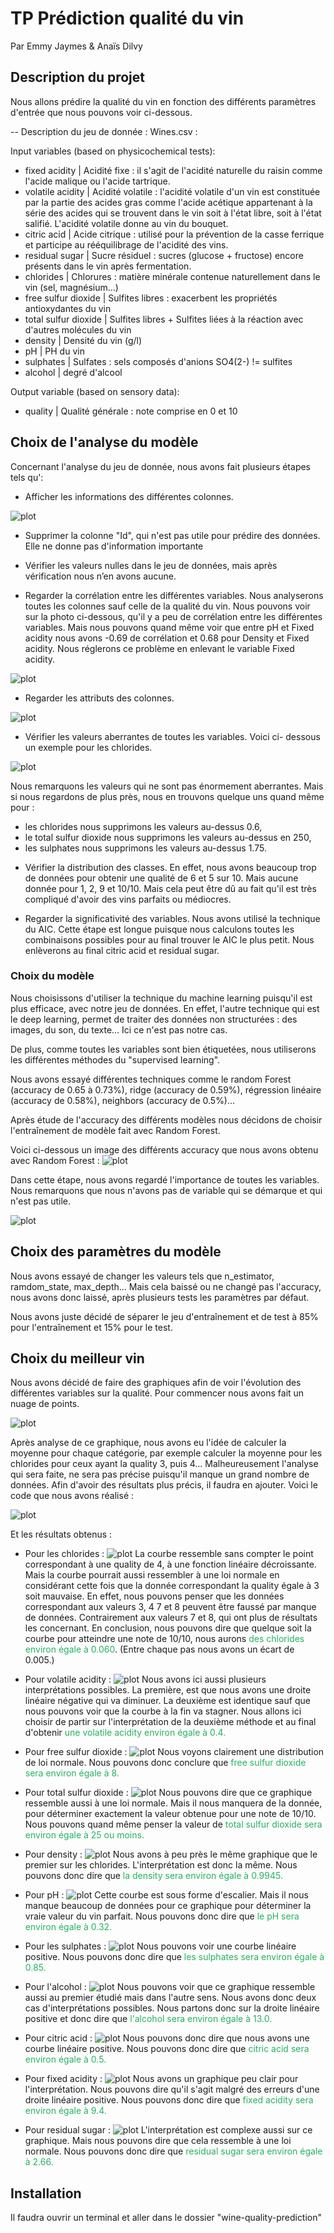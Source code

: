# TP Prédiction qualité du vin
Par Emmy Jaymes & Anaïs Dilvy
 
## Description du projet
 
   Nous allons prédire la qualité du vin en fonction des différents paramètres d'entrée que nous pouvons voir ci-dessous.
 
--  Description du jeu de donnée : Wines.csv :
 
Input variables (based on physicochemical tests):
- fixed acidity | Acidité fixe : il s'agit de l'acidité naturelle du raisin comme l'acide malique ou l'acide tartrique.
- volatile acidity | Acidité volatile : l'acidité volatile d'un vin est constituée par la partie des acides gras comme l'acide acétique appartenant à la série des acides qui se trouvent dans le vin soit à l'état libre, soit à l'état salifié. L'acidité volatile donne au vin du bouquet.
- citric acid | Acide citrique : utilisé pour la prévention de la casse ferrique et participe au rééquilibrage de l'acidité des vins.
- residual sugar | Sucre résiduel : sucres (glucose + fructose) encore présents dans le vin après fermentation.
- chlorides | Chlorures : matière minérale contenue naturellement dans le vin (sel, magnésium...)
- free sulfur dioxide | Sulfites libres : exacerbent les propriétés antioxydantes du vin
- total sulfur dioxide | Sulfites libres + Sulfites liées à la réaction avec d'autres molécules du vin
- density | Densité du vin (g/l)
- pH | PH du vin
- sulphates | Sulfates : sels composés d'anions SO4(2-) != sulfites
- alcohol | degré d'alcool
 
Output variable (based on sensory data):
- quality | Qualité générale : note comprise en 0 et 10
 
## Choix de l'analyse du modèle
 
Concernant l'analyse du jeu de donnée, nous avons fait plusieurs étapes tels qu':
 
- Afficher les informations des différentes colonnes.
 
![plot](images/info_colonne.png)
 
- Supprimer la colonne "Id", qui n'est pas utile pour prédire des données. Elle ne donne pas d'information importante
 
- Vérifier les valeurs nulles dans le jeu de données, mais après vérification nous n’en avons aucune.
 
- Regarder la corrélation entre les différentes variables. Nous analyserons toutes les colonnes sauf celle de la qualité du vin. Nous pouvons voir sur la photo ci-dessous, qu'il y a peu de corrélation entre les différentes variables. Mais nous pouvons quand même voir que entre pH et Fixed acidity nous avons -0.69 de corrélation et 0.68 pour Density et Fixed acidity. Nous réglerons ce problème en enlevant le variable Fixed acidity.
 
![plot](images/matrice_de_correlation.png)
 
- Regarder les attributs des colonnes.
 
![plot](images/attribut_colonne.png)
 
- Vérifier les valeurs aberrantes de toutes les variables. Voici ci- dessous un exemple pour les chlorides.
 
![plot](images/chlorides_valeur_aberrantes.png)
 
Nous remarquons les valeurs qui ne sont pas énormement aberrantes. Mais si nous regardons de plus près, nous en trouvons quelque uns quand même pour :
   * les chlorides nous supprimons les valeurs au-dessus 0.6,
   * le total sulfur dioxide nous supprimons les valeurs au-dessus en 250,
   * les sulphates nous supprimons les valeurs au-dessus 1.75.
 
- Vérifier la distribution des classes. En effet, nous avons beaucoup trop de données pour obtenir une qualité de 6 et 5 sur 10. Mais aucune donnée pour 1, 2, 9 et 10/10. Mais cela peut être dû au fait qu'il est très compliqué d'avoir des vins parfaits ou médiocres.
 
- Regarder la significativité des variables. Nous avons utilisé la technique du AIC. Cette étape est longue puisque nous calculons toutes les combinaisons possibles pour au final trouver le AIC le plus petit. Nous enlèverons au final citric acid et residual sugar.
 
### Choix du modèle
 
Nous choisissons d'utiliser la technique du machine learning puisqu'il est plus efficace, avec notre jeu de données. En effet, l'autre technique qui est le deep learning, permet de traiter des données non structurées : des images, du son, du texte... Ici ce n'est pas notre cas.
 
De plus, comme toutes les variables sont bien étiquetées, nous utiliserons les différentes méthodes du "supervised learning".
 
Nous avons essayé différentes techniques comme le random Forest (accuracy de 0.65 à 0.73%), ridge (accuracy de 0.59%), régression linéaire (accuracy de 0.58%), neighbors (accuracy de 0.5%)...
 
Après étude de l'accuracy des différents modèles nous décidons de choisir l'entraînement de modèle fait avec Random Forest.
 
Voici ci-dessous un image des différents accuracy que nous avons obtenu avec Random Forest :
![plot](images/accuracy_model.png)
 
Dans cette étape, nous avons regardé l'importance de toutes les variables. Nous remarquons que nous n'avons pas de variable qui se démarque et qui n'est pas utile.
 
![plot](images/feature_importants.png)
 
## Choix des paramètres du modèle
 
Nous avons essayé de changer les valeurs tels que n_estimator, ramdom_state, max_depth... Mais cela baissé ou ne changé pas l'accuracy, nous avons donc laissé, après plusieurs tests les paramètres par défaut.
 
Nous avons juste décidé de séparer le jeu d'entraînement et de test à 85% pour l'entraînement et 15% pour le test.
 
## Choix du meilleur vin
 
Nous avons décidé de faire des graphiques afin de voir l'évolution des différentes variables sur la qualité. Pour commencer nous avons fait un nuage de points.
 
![plot](images/chlorides_valeur.png)
 
Après analyse de ce graphique, nous avons eu l'idée de calculer la moyenne pour chaque catégorie, par exemple calculer la moyenne pour les chlorides pour ceux ayant la quality 3, puis 4... Malheureusement l'analyse qui sera faite, ne sera pas précise puisqu'il manque un grand nombre de données. Afin d'avoir des résultats plus précis, il faudra en ajouter. Voici le code que nous avons réalisé :
 
![plot](images/code_mean_vin_parfait.png)
 
Et les résultats obtenus :
 
- Pour les chlorides :
![plot](images/chlorides_mean.png)
La courbe ressemble sans compter le point correspondant à une quality de 4, à une fonction linéaire décroissante. Mais la courbe pourrait aussi ressembler à une loi normale en considérant cette fois que la donnée correspondant la quality égale à 3 soit mauvaise. En effet, nous pouvons penser que les données correspondant aux valeurs 3, 4 7 et 8 peuvent être faussé par manque de données. Contrairement aux valeurs 7 et 8, qui ont plus de résultats les concernant. En conclusion, nous pouvons dire que quelque soit la courbe pour atteindre une note de 10/10, nous aurons <span style="color: #26B260">des chlorides environ égale à 0.060</span>. (Entre chaque pas nous avons un écart de 0.005.)
 
- Pour volatile acidity :
![plot](images/volatile%20acidity_mean.png)
Nous avons ici aussi plusieurs interprétations possibles. La première, est que nous avons une droite linéaire négative qui va diminuer. La deuxième est identique sauf que nous pouvons voir que la courbe à la fin va stagner. Nous allons ici choisir de partir sur l'interprétation de la deuxième méthode et au final d'obtenir <span style="color: #26B260">une volatile acidity environ égale à 0.4.</span>
 
- Pour free sulfur dioxide :
![plot](images/free%20sulfur%20dioxide_mean.png)
Nous voyons clairement une distribution de loi normale. Nous pouvons donc conclure que <span style="color: #26B260"> free sulfur dioxide sera environ égale à 8.</span>
 
 
- Pour total sulfur dioxide :
![plot](images/total%20sulfur%20dioxide_mean.png)
Nous pouvons dire que ce graphique ressemble aussi à une loi normale. Mais il nous manquera de la donnée, pour déterminer exactement la valeur obtenue pour une note de 10/10. Nous pouvons quand même penser la valeur de <span style="color: #26B260"> total sulfur dioxide sera environ égale à 25 ou moins.</span>
 
- Pour density :
![plot](images/density_mean.png)
Nous avons à peu près le même graphique que le premier sur les chlorides. L'interprétation est donc la même. Nous pouvons donc dire que <span style="color: #26B260"> la density sera environ égale à 0.9945.</span>
 
- Pour pH :
![plot](images/pH%20_mean.png)
Cette courbe est sous forme d'escalier. Mais il nous manque beaucoup de données pour ce graphique pour déterminer la vraie valeur du vin parfait. Nous pouvons donc dire que <span style="color: #26B260"> le pH sera environ égale à 0.32.</span>
 
- Pour les sulphates :
![plot](images/sulphates_mean.png)
Nous pouvons voir une courbe linéaire positive. Nous pouvons donc dire que <span style="color: #26B260"> les sulphates sera environ égale à 0.85.</span>
 
- Pour l'alcohol :
![plot](images/alcohol_mean.png)
Nous pouvons voir que ce graphique ressemble aussi au premier étudié mais dans l'autre sens. Nous avons donc deux cas d'interprétations possibles. Nous partons donc sur la droite linéaire positive et donc dire que <span style="color: #26B260"> l'alcohol sera environ égale à 13.0.</span>
 
- Pour citric acid :
![plot](images/citric%20acid_mean.png)
Nous pouvons donc dire que nous avons une courbe linéaire positive. Nous pouvons donc dire que <span style="color: #26B260"> citric acid sera environ égale à 0.5.</span>
 
- Pour fixed acidity :
![plot](images/fixed%20acidity_mean.png)
Nous avons un graphique peu clair pour l'interprétation. Nous pouvons dire qu'il s'agit malgré des erreurs d'une droite linéaire positive. Nous pouvons donc dire que <span style="color: #26B260"> fixed acidity sera environ égale à 9.4.</span>
 
- Pour residual sugar :
![plot](images/residual%20sugar_mean.png)
L'interprétation est complexe aussi sur ce graphique. Mais nous pouvons dire que cela ressemble à une loi normale. Nous pouvons donc dire que <span style="color: #26B260"> residual sugar sera environ égale à 2.66.</span>
 
## Installation
 
Il faudra ouvrir un terminal et aller dans le dossier "wine-quality-prediction"
 
 
 
 

